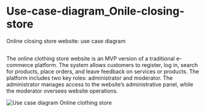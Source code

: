# Use-case-diagram_Onile-closing-store
Online closing store website: use case diagram

##
The online clothing store website is an MVP version of a traditional e-commerce platform. The system allows customers to register, log in, search for products, place orders, and leave feedback on services or products. The platform includes two key roles: administrator and moderator. The administrator manages access to the website’s administrative panel, while the moderator oversees website operations.

![Use case diagram  Online clothing store](https://github.com/user-attachments/assets/06e51722-ee49-4bf7-ab52-180cc72e8ec1)
